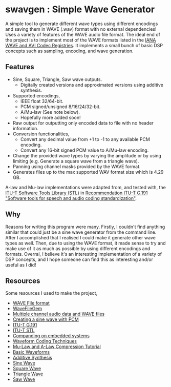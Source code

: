 # swavgen : Simple Wave Generator
A simple tool to generate different wave types using different encodings and saving them in WAVE (.wav) format with no external dependencies! Uses a variety of features of the WAVE audio file format. The ideal end of the project is to implement most of the WAVE formats listed in the [IANA WAVE and AVI Codec Registries](https://www.iana.org/assignments/wave-avi-codec-registry/wave-avi-codec-registry.xhtml). It implements a small bunch of basic DSP concepts such as sampling, encoding, and wave generation.

## Features
- Sine, Square, Triangle, Saw wave outputs.
    - Digitally created versions and approximated versions using additive synthesis.
- Supported encodings,
    - IEEE float 32/64-bit.
    - PCM signed/unsigned 8/16/24/32-bit.
    - A/Mu-law (See note below). 
    - Hopefully more added soon!
- Raw output for outputting only encoded data to file with no header information.
- Conversion functionalities,
    - Convert any decimal value from +1 to -1 to any available PCM encoding.
    - Convert any 16-bit signed PCM value to A/Mu-law encoding.
- Change the provided wave types by varying the amplitude or by using limiting (e.g. Generate a square wave from a triangle wave).
- Panning using channel masks provided by the WAVE format.
- Generates files up to the max supported WAV format size which is 4.29 GB.

A-law and Mu-law implementations were adapted from, and tested with, the [ITU-T Software Tools Library (STL)](https://github.com/openitu/STL) in [Recommendation ITU-T G.191 "Software tools for speech and audio coding standardization"](http://itu.int/ITU-T/G.191).

## Why
Reasons for writing this program were many. Firstly, I couldn't find anything similar that could just be a sine wave generator from the command line. After I accomplished that I realised I could make it generate other wave types as well. Then, due to using the WAVE format, it made sense to try and make use of it as much as possible by using different encodings and formats. Overral, I believe it's an interesting implementation of a variety of DSP concepts, and I hope someone can find this as interesting and/or useful as I did!

## Resources
Some resources I used to make the project,

- [WAVE File format](https://www.mmsp.ece.mcgill.ca/Documents/AudioFormats/WAVE/WAVE.html)
- [WaveFileGem](https://wavefilegem.com/how_wave_files_work.html)
- [Multiple channel audio data and WAVE files](https://learn.microsoft.com/en-us/previous-versions/windows/hardware/design/dn653308(v=vs.85))
- [Creating a sine wave with PCM](http://www.topherlee.com/software/pcm-tut-sine.html)
- [ITU-T G.191](https://www.itu.int/itu-t/recommendations/rec.aspx?rec=G.191)
- [ITU-T STL](https://github.com/openitu/STL/tree/dev)
- [Companding on embedded systems](https://github.com/deftio/companders)
- [Waveform Coding Techniques](https://www.cisco.com/c/en/us/support/docs/voice/h323/8123-waveform-coding.html)
- [Mu-Law and A-Law Compression Tutorial](https://web.archive.org/web/20110719132013/http://hazelware.luggle.com/tutorials/mulawcompression.html)
- [Basic Waveforms](https://thewolfsound.com/sine-saw-square-triangle-pulse-basic-waveforms-in-synthesis/)
- [Additive Synthesis](https://pytorch.org/audio/stable/tutorials/additive_synthesis_tutorial.html)
- [Sine Wave](https://en.wikipedia.org/wiki/Sine_wave)
- [Square Wave](https://en.wikipedia.org/wiki/Square_wave)
- [Triangle Wave](https://en.wikipedia.org/wiki/Triangle_wave)
- [Saw Wave](https://en.wikipedia.org/wiki/Sawtooth_wave)
